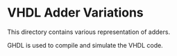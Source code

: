 # VHDL Adder Variations

This directory contains various representation of adders.

GHDL is used to compile and simulate the VHDL code. 
